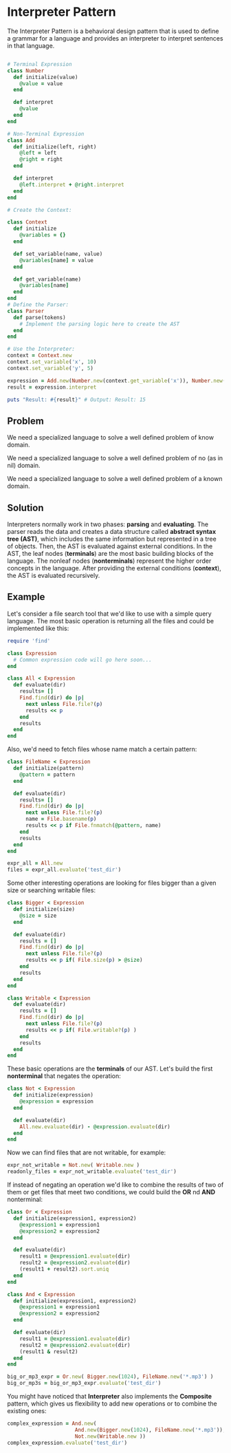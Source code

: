 # Interpreter Pattern

The Interpreter Pattern is a behavioral design pattern that is used to define a grammar for a language and provides an interpreter to interpret sentences in that language. 


```ruby

# Terminal Expression
class Number
  def initialize(value)
    @value = value
  end

  def interpret
    @value
  end
end

# Non-Terminal Expression
class Add
  def initialize(left, right)
    @left = left
    @right = right
  end

  def interpret
    @left.interpret + @right.interpret
  end
end

# Create the Context:

class Context
  def initialize
    @variables = {}
  end

  def set_variable(name, value)
    @variables[name] = value
  end

  def get_variable(name)
    @variables[name]
  end
end
# Define the Parser:
class Parser
  def parse(tokens)
    # Implement the parsing logic here to create the AST
  end
end

# Use the Interpreter:
context = Context.new
context.set_variable('x', 10)
context.set_variable('y', 5)

expression = Add.new(Number.new(context.get_variable('x')), Number.new(context.get_variable('y')))
result = expression.interpret

puts "Result: #{result}" # Output: Result: 15

```

## Problem
We need a specialized language to solve a well defined problem of know domain.

We need a specialized language to solve a well defined problem of no (as in
nil) domain.

We need a specialized language to solve a well defined problem of a known domain.

## Solution
Interpreters normally work in two phases: **parsing** and **evaluating**. The parser reads the data and creates a data structure called **abstract syntax tree (AST)**, which includes the same information but represented in a tree of objects. Then, the AST is evaluated against external conditions.
In the AST, the leaf nodes (**terminals**) are the most basic building blocks of the language. The nonleaf nodes (**nonterminals**) represent the higher order concepts in the language. After providing the external conditions (**context**), the AST is evaluated recursively.

## Example
Let's consider a file search tool that we'd like to use with a simple query language. The most basic operation is returning all the files and could be implemented like this:

```ruby
require 'find'

class Expression
  # Common expression code will go here soon...
end

class All < Expression
  def evaluate(dir)
    results= []
    Find.find(dir) do |p|
      next unless File.file?(p)
      results << p
    end
    results
  end
end
```

Also, we'd need to fetch files whose name match a certain pattern:

```ruby
class FileName < Expression
  def initialize(pattern)
    @pattern = pattern
  end

  def evaluate(dir)
    results= []
    Find.find(dir) do |p|
      next unless File.file?(p)
      name = File.basename(p)
      results << p if File.fnmatch(@pattern, name)
    end
    results
  end
end

expr_all = All.new
files = expr_all.evaluate('test_dir')
```

Some other interesting operations are looking for files bigger than a given size or searching writable files:

```ruby
class Bigger < Expression
  def initialize(size)
    @size = size
  end

  def evaluate(dir)
    results = []
    Find.find(dir) do |p|
      next unless File.file?(p)
      results << p if( File.size(p) > @size)
    end
    results
  end
end

class Writable < Expression
  def evaluate(dir)
    results = []
    Find.find(dir) do |p|
      next unless File.file?(p)
      results << p if( File.writable?(p) )
    end
    results
  end
end
```

These basic operations are the **terminals** of our AST. Let's build the first **nonterminal** that negates the operation:

```ruby
class Not < Expression
  def initialize(expression)
    @expression = expression
  end

  def evaluate(dir)
    All.new.evaluate(dir) - @expression.evaluate(dir)
  end
end
```

Now we can find files that are not writable, for example:

```ruby
expr_not_writable = Not.new( Writable.new )
readonly_files = expr_not_writable.evaluate('test_dir')
```

If instead of negating an operation we'd like to combine the results of two of them or get files that meet two conditions, we could build the **OR** nd **AND** nonterminal:

```ruby
class Or < Expression
  def initialize(expression1, expression2)
    @expression1 = expression1
    @expression2 = expression2
  end

  def evaluate(dir)
    result1 = @expression1.evaluate(dir)
    result2 = @expression2.evaluate(dir)
    (result1 + result2).sort.uniq
  end
end

class And < Expression
  def initialize(expression1, expression2)
    @expression1 = expression1
    @expression2 = expression2
  end

  def evaluate(dir)
    result1 = @expression1.evaluate(dir)
    result2 = @expression2.evaluate(dir)
    (result1 & result2)
  end
end

big_or_mp3_expr = Or.new( Bigger.new(1024), FileName.new('*.mp3') )
big_or_mp3s = big_or_mp3_expr.evaluate('test_dir')
```

You might have noticed that **Interpreter** also implements the **Composite** pattern, which gives us flexibility to add new operations or to combine the existing ones:

```ruby
complex_expression = And.new(
                      And.new(Bigger.new(1024), FileName.new('*.mp3')),
                      Not.new(Writable.new ))
complex_expression.evaluate('test_dir')
```

